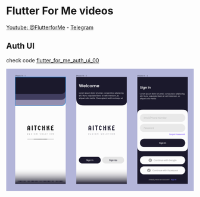 # Flutter For Me videos

[Youtube: @FlutterforMe](https://www.youtube.com/@FlutterforMe) -
[Telegram](https://t.me/flutter_for_me)

## Auth UI

check code [flutter_for_me_auth_ui_00](/flutter_for_me_auth_ui_00/)

![auth ui](/res/auth_ui.png)
